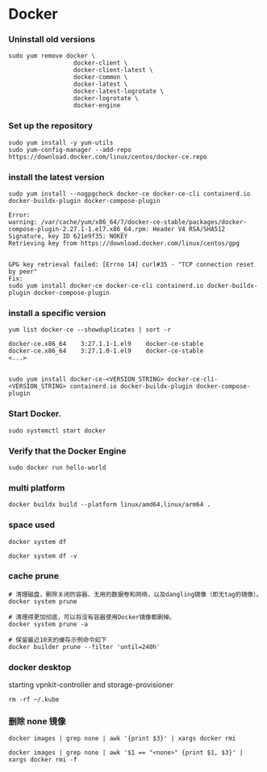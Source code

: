 # Docker

### Uninstall old versions
```Shell
sudo yum remove docker \
                  docker-client \
                  docker-client-latest \
                  docker-common \
                  docker-latest \
                  docker-latest-logrotate \
                  docker-logrotate \
                  docker-engine
```

### Set up the repository
```Shell
sudo yum install -y yum-utils
sudo yum-config-manager --add-repo https://download.docker.com/linux/centos/docker-ce.repo
```

### install the latest version
```Shell
sudo yum install --nogpgcheck docker-ce docker-ce-cli containerd.io docker-buildx-plugin docker-compose-plugin
```

```
Error:
warning: /var/cache/yum/x86_64/7/docker-ce-stable/packages/docker-compose-plugin-2.27.1-1.el7.x86_64.rpm: Header V4 RSA/SHA512 Signature, key ID 621e9f35: NOKEY
Retrieving key from https://download.docker.com/linux/centos/gpg


GPG key retrieval failed: [Errno 14] curl#35 - "TCP connection reset by peer"
Fix:
sudo yum install docker-ce docker-ce-cli containerd.io docker-buildx-plugin docker-compose-plugin
```

### install a specific version
```Shell
yum list docker-ce --showduplicates | sort -r

docker-ce.x86_64    3:27.1.1-1.el9    docker-ce-stable
docker-ce.x86_64    3:27.1.0-1.el9    docker-ce-stable
<...>


sudo yum install docker-ce-<VERSION_STRING> docker-ce-cli-<VERSION_STRING> containerd.io docker-buildx-plugin docker-compose-plugin
```

### Start Docker.
```Shell
sudo systemctl start docker
```

### Verify that the Docker Engine
```Shell
sudo docker run hello-world
```

### multi platform
```Shell
docker buildx build --platform linux/amd64,linux/arm64 .
```

### space used
```Shell
docker system df

docker system df -v 
```

### cache prune
```Shell
# 清理磁盘，删除关闭的容器、无用的数据卷和网络，以及dangling镜像（即无tag的镜像）。
docker system prune

# 清理得更加彻底，可以将没有容器使用Docker镜像都删掉。
docker system prune -a

# 保留最近10天的缓存示例命令如下
docker builder prune --filter 'until=240h'
```

### docker desktop 
starting vpnkit-controller and storage-provisioner
```Shell
rm -rf ~/.kube
```

### 删除 none 镜像
```Shell
docker images | grep none | awk '{print $3}' | xargs docker rmi

docker images | grep none | awk '$1 == "<none>" {print $1, $3}' | xargs docker rmi -f
```